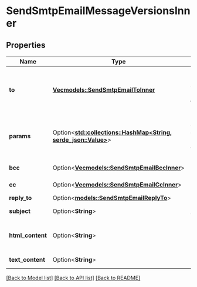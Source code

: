 # SendSmtpEmailMessageVersionsInner

## Properties

Name | Type | Description | Notes
------------ | ------------- | ------------- | -------------
**to** | [**Vec<models::SendSmtpEmailToInner>**](sendSmtpEmail_to_inner.md) | List of email addresses and names (_optional_) of the recipients. For example, **[{\"name\":\"Jimmy\", \"email\":\"jimmy98@example.com\"}, {\"name\":\"Joe\", \"email\":\"joe@example.com\"}]**  | 
**params** | Option<[**std::collections::HashMap<String, serde_json::Value>**](serde_json::Value.md)> | Pass the set of attributes to customize the template. For example, **{\"FNAME\":\"Joe\", \"LNAME\":\"Doe\"}**. It's **considered only if template is in New Template Language format**.  | [optional]
**bcc** | Option<[**Vec<models::SendSmtpEmailBccInner>**](sendSmtpEmail_bcc_inner.md)> | List of email addresses and names (_optional_) of the recipients in bcc  | [optional]
**cc** | Option<[**Vec<models::SendSmtpEmailCcInner>**](sendSmtpEmail_cc_inner.md)> | List of email addresses and names (_optional_) of the recipients in cc  | [optional]
**reply_to** | Option<[**models::SendSmtpEmailReplyTo**](sendSmtpEmail_replyTo.md)> |  | [optional]
**subject** | Option<**String**> | Custom subject specific to message version  | [optional]
**html_content** | Option<**String**> | HTML body of the message. **Mandatory if 'templateId' is not passed, ignored if 'templateId' is passed**  | [optional]
**text_content** | Option<**String**> | Plain Text body of the message. **Ignored if 'templateId' is passed**  | [optional]

[[Back to Model list]](../README.md#documentation-for-models) [[Back to API list]](../README.md#documentation-for-api-endpoints) [[Back to README]](../README.md)



